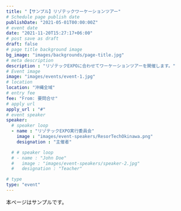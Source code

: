 ```yaml
---
title: "【サンプル】リゾテックワーケーションツアー"
# Schedule page publish date
publishDate: "2021-05-01T00:00:00Z"
# event date
date: "2021-11-20T15:27:17+06:00"
# post save as draft
draft: false
# page title background image
bg_image: "images/backgrounds/page-title.jpg"
# meta description
description : "リゾテックEXPOに合わせてワーケーションツアーを開催します。"
# Event image
image: "images/events/event-1.jpg"
# location
location: "沖縄全域"
# entry fee
fee: "From: 要問合せ"
# apply url
apply_url : "#"
# event speaker
speaker:
  # speaker loop
  - name : "リゾテックEXPO実行委員会"
    image : "images/event-speakers/ResorTechOkinawa.png"
    designation : "主催者"

  # # speaker loop
  # - name : "John Doe"
  #   image : "images/event-speakers/speaker-2.jpg"
  #   designation : "Teacher"

# type
type: "event"
---
```


本ページはサンプルです。